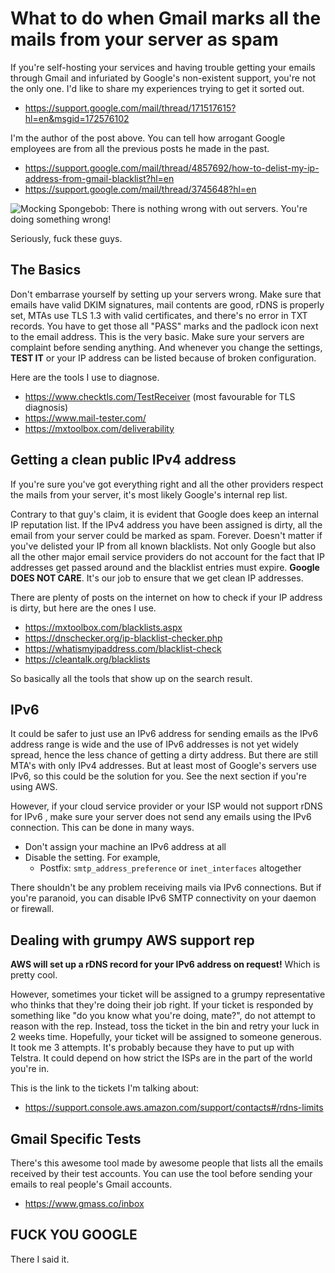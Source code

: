 # What to do when Gmail marks all the mails from your server as spam
If you're self-hosting your services and having trouble getting your emails
through Gmail and infuriated by Google's non-existent support, you're not the
only one. I'd like to share my experiences trying to get it sorted out.

* https://support.google.com/mail/thread/171517615?hl=en&msgid=172576102

I'm the author of the post above. You can tell how arrogant Google employees are
from all the previous posts he made in the past.

* https://support.google.com/mail/thread/4857692/how-to-delist-my-ip-address-from-gmail-blacklist?hl=en
* https://support.google.com/mail/thread/3745648?hl=en

![Mocking Spongebob: There is nothing wrong with out servers. You're doing
something
wrong!](https://ashegoulding.github.io/attmnts/fuckyou-gmail.en/stoP-THAt-RiGHT-nOW.en.jpg)

Seriously, fuck these guys.

## The Basics
Don't embarrase yourself by setting up your servers wrong. Make sure that emails
have valid DKIM signatures, mail contents are good, rDNS is properly set, MTAs
use TLS 1.3 with valid certificates, and there's no error in TXT records. You
have to get those all "PASS" marks and the padlock icon next to the email
address. This is the very basic. Make sure your servers are complaint before
sending anything. And whenever you change the settings, **TEST IT** or your IP
address can be listed because of broken configuration.

Here are the tools I use to diagnose.

- https://www.checktls.com/TestReceiver (most favourable for TLS diagnosis)
- https://www.mail-tester.com/
- https://mxtoolbox.com/deliverability

## Getting a clean public IPv4 address
If you're sure you've got everything right and all the other providers respect
the mails from your server, it's most likely Google's internal rep list.

Contrary to that guy's claim, it is evident that Google does keep an internal IP
reputation list. If the IPv4 address you have been assigned is dirty, all the
email from your server could be marked as spam. Forever. Doesn't matter if
you've delisted your IP from all known blacklists. Not only Google but also all
the other major email service providers do not account for the fact that IP
addresses get passed around and the blacklist entries must expire. **Google DOES
NOT CARE**. It's our job to ensure that we get clean IP addresses.

There are plenty of posts on the internet on how to check if your IP address is
dirty, but here are the ones I use.

- https://mxtoolbox.com/blacklists.aspx
- https://dnschecker.org/ip-blacklist-checker.php
- https://whatismyipaddress.com/blacklist-check
- https://cleantalk.org/blacklists

So basically all the tools that show up on the search result.

## IPv6
It could be safer to just use an IPv6 address for sending emails as the IPv6
address range is wide and the use of IPv6 addresses is not yet widely spread,
hence the less chance of getting a dirty address. But there are still MTA's with
only IPv4 addresses. But at least most of Google's servers use IPv6, so this
could be the solution for you. See the next section if you're using AWS.

However, if your cloud service provider or your ISP would not support rDNS for
IPv6 , make sure your server does not send any emails using the IPv6 connection.
This can be done in many ways.

- Don't assign your machine an IPv6 address at all
- Disable the setting. For example,
  - Postfix: `smtp_address_preference` or `inet_interfaces` altogether

There shouldn't be any problem receiving mails via IPv6 connections. But if
you're paranoid, you can disable IPv6 SMTP connectivity on your daemon or
firewall.

## Dealing with grumpy AWS support rep
**AWS will set up a rDNS record for your IPv6 address on request!** Which is
pretty cool.

However, sometimes your ticket will be assigned to a grumpy representative who
thinks that they're doing their job right. If your ticket is responded by
something like "do you know what you're doing, mate?", do not attempt to reason
with the rep. Instead, toss the ticket in the bin and retry your luck in 2 weeks
time. Hopefully, your ticket will be assigned to someone generous. It took me 3
attempts. It's probably because they have to put up with Telstra. It could
depend on how strict the ISPs are in the part of the world you're in.

This is the link to the tickets I'm talking about:

- https://support.console.aws.amazon.com/support/contacts#/rdns-limits

## Gmail Specific Tests
There's this awesome tool made by awesome people that lists all the emails
received by their test accounts. You can use the tool before sending your emails
to real people's Gmail accounts.

- https://www.gmass.co/inbox

## FUCK YOU GOOGLE
There I said it.
